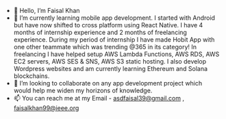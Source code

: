 - 👋 Hello, I’m Faisal Khan
- 🌱 I’m currently learning mobile app development. I started with Android but have now shifted to cross platform using React Native. I have 4 months of internship experience and 2 months of freelancing experience. During my period of internship I have made Hobit App with one other teammate which was trending @365 in its category! In freelancing I have helped setup AWS Lambda Functions, AWS RDS, AWS EC2 servers, AWS SES & SNS, AWS S3 static hosting. I also develop Wordpress websites and am currently learning Ethereum and Solana blockchains.
- 💞️ I’m looking to collaborate on any app development project which would help me widen my horizons of knowledge.
- 📫 You can reach me at my Email -  asdfaisal39@gmail.com , faisalkhan99@ieee.org

<!---
faisalKhan-99/faisalKhan-99 is a ✨ special ✨ repository because its `README.md` (this file) appears on your GitHub profile.
You can click the Preview link to take a look at your changes.
--->
